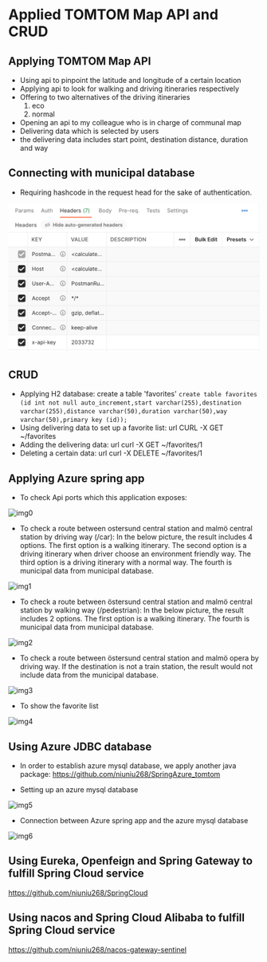 # Applied TOMTOM Map API and CRUD

## Applying TOMTOM Map API

- Using api to pinpoint the latitude and longitude of a certain location
- Applying api to look for walking and driving itineraries respectively
- Offering to two alternatives of the driving itineraries
  1. eco
  2. normal
- Opening an api to my colleague who is in charge of communal map
- Delivering data which is selected by users
- the delivering data includes start point, destination distance, duration and way

## Connecting with municipal database

- Requiring hashcode in the request head for the sake of authentication.

![img10](https://github.com/niuniu268/azure_tomtom_h2/blob/master/img/Screenshot_azure_12.png)

## CRUD

- Applying H2 database: create a table 'favorites'
```create table favorites (id int not null auto_increment,start varchar(255),destination varchar(255),distance varchar(50),duration varchar(50),way varchar(50),primary key (id));```
- Using delivering data to set up a favorite list: url CURL -X GET ~/favorites
- Adding the delivering data: url curl -X GET ~/favorites/1
- Deleting a certain data: url curl -X DELETE ~/favorites/1

## Applying Azure spring app

- To check Api ports which this application exposes:

![img0](https://github.com/niuniu268/azure_tomtom_h2/blob/master/img/Screenshot_azure_8.png)


- To check a route between ostersund central station and malmö central station by driving way (/car): In the below 
picture, the result includes 4 options. The first option is a walking itinerary. The second option is a driving 
itinerary when driver choose an environment friendly way. The third option is a driving itinerary with a normal way. 
The fourth is municipal data from municipal database.

![img1](https://github.com/niuniu268/azure_tomtom_h2/blob/master/img/Screenshot_azure_3.png)

- To check a route between östersund central station and malmö central station by walking way (/pedestrian): In the 
below picture, the result includes 2 options. The first option is a walking itinerary. The fourth is municipal data from
 municipal database.

![img2](https://github.com/niuniu268/azure_tomtom_h2/blob/master/img/Screenshot_azure_6.png)

- To check a route between östersund central station and malmö opera by driving way. If the destination is not a train 
station, the result would not include data from the municipal database.

![img3](https://github.com/niuniu268/azure_tomtom_h2/blob/master/img/Screenshot_azure_5.png)

- To show the favorite list

![img4](https://github.com/niuniu268/azure_tomtom_h2/blob/master/img/Screenshot_azure_4.png)

## Using Azure JDBC database

- In order to establish azure mysql database, we apply another java package:
  https://github.com/niuniu268/SpringAzure_tomtom

- Setting up an azure mysql database

![img5](https://github.com/niuniu268/azure_tomtom_h2/blob/master/img/Screenshot_azure_10.png)

- Connection between Azure spring app and the azure mysql database

![img6](https://github.com/niuniu268/azure_tomtom_h2/blob/master/img/Screenshot_azure_9.png)

## Using Eureka, Openfeign and Spring Gateway to fulfill Spring Cloud service
  https://github.com/niuniu268/SpringCloud

## Using nacos and Spring Cloud Alibaba to fulfill Spring Cloud service
  https://github.com/niuniu268/nacos-gateway-sentinel